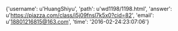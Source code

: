 {'username': u'HuangShiyu', 'path': u'wd1198/1198.html', 'answer': u'https://piazza.com/class/i5j09fnsl7k5x0?cid=82', 'email': u'18801216815@163.com', 'time': '2016-02-24:23:07:06'}